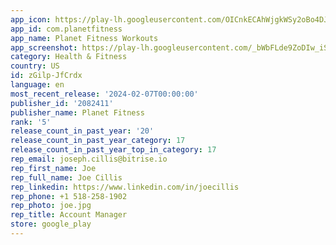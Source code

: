 ```yaml
---
app_icon: https://play-lh.googleusercontent.com/OICnkECAhWjgkWSy2oBo4DJVE1myjJ5TC1YfdQJi6MMPQgEHvyg2YbuSnM4ENJy1t1ok
app_id: com.planetfitness
app_name: Planet Fitness Workouts
app_screenshot: https://play-lh.googleusercontent.com/_bWbFLde9ZoDIw_iShIwaHljpjisCumxJxIaasWdYuvVZ6xkcof3HQgEE6mmaK6rQoQ
category: Health & Fitness
country: US
id: zGilp-JfCrdx
language: en
most_recent_release: '2024-02-07T00:00:00'
publisher_id: '2082411'
publisher_name: Planet Fitness
rank: '5'
release_count_in_past_year: '20'
release_count_in_past_year_category: 17
release_count_in_past_year_top_in_category: 17
rep_email: joseph.cillis@bitrise.io
rep_first_name: Joe
rep_full_name: Joe Cillis
rep_linkedin: https://www.linkedin.com/in/joecillis
rep_phone: +1 518-258-1902
rep_photo: joe.jpg
rep_title: Account Manager
store: google_play
---
```

